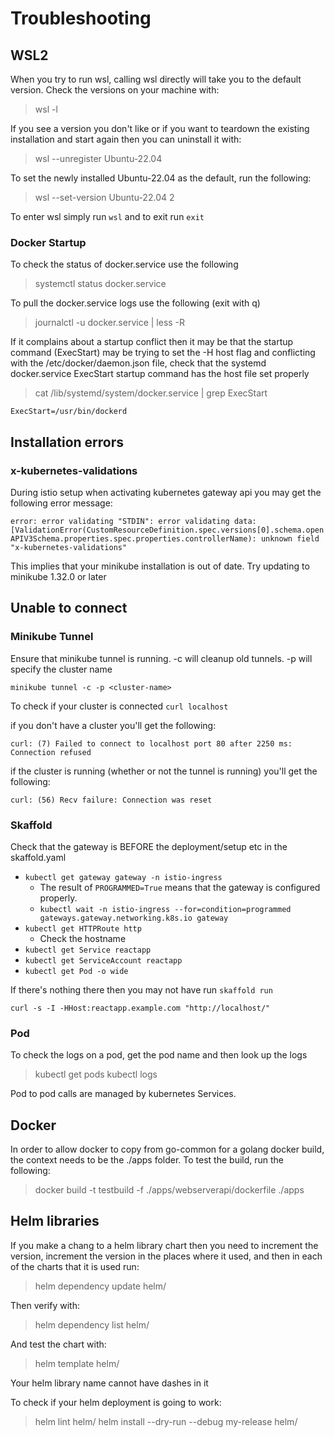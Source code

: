 # Troubleshooting

## WSL2

When you try to run wsl, calling wsl directly will take you to the default version. Check the versions on your machine with:

> wsl -l

If you see a version you don't like or if you want to teardown the existing installation and start again then you can uninstall it with:

> wsl --unregister Ubuntu-22.04

To set the newly installed Ubuntu-22.04 as the default, run the following:

> wsl --set-version Ubuntu-22.04 2

To enter wsl simply run `wsl` and to exit run `exit`

### Docker Startup 

To check the status of docker.service use the following

> systemctl status docker.service

To pull the docker.service logs use the following (exit with q)

> journalctl -u docker.service | less -R

If it complains about a startup conflict then it may be that the startup command (ExecStart) may be trying to set the -H host flag and conflicting with the /etc/docker/daemon.json file, check that the systemd docker.service ExecStart startup command has the host file set properly

> cat /lib/systemd/system/docker.service | grep ExecStart

`ExecStart=/usr/bin/dockerd`

## Installation errors

### x-kubernetes-validations

During istio setup when activating kubernetes gateway api you may get the following error message:

`error: error validating "STDIN": error validating data: [ValidationError(CustomResourceDefinition.spec.versions[0].schema.openAPIV3Schema.properties.spec.properties.controllerName): unknown field "x-kubernetes-validations"`

This implies that your minikube installation is out of date. Try updating to minikube 1.32.0 or later

## Unable to connect

### Minikube Tunnel

Ensure that minikube tunnel is running. -c will cleanup old tunnels. -p will specify the cluster name

`minikube tunnel -c -p <cluster-name>`

To check if your cluster is connected `curl localhost`

if you don't have a cluster you'll get the following:

`curl: (7) Failed to connect to localhost port 80 after 2250 ms: Connection refused`

if the cluster is running (whether or not the tunnel is running) you'll get the following:

`curl: (56) Recv failure: Connection was reset`

### Skaffold

Check that the gateway is BEFORE the deployment/setup etc in the skaffold.yaml

- `kubectl get gateway gateway -n istio-ingress`
  - The result of `PROGRAMMED=True` means that the gateway is configured properly.
  - `kubectl wait -n istio-ingress --for=condition=programmed gateways.gateway.networking.k8s.io gateway`
- `kubectl get HTTPRoute http`
  - Check the hostname
- `kubectl get Service reactapp`
- `kubectl get ServiceAccount reactapp`
- `kubectl get Pod -o wide`

If there's nothing there then you may not have run `skaffold run`

`curl -s -I -HHost:reactapp.example.com "http://localhost/"`

### Pod

To check the logs on a pod, get the pod name and then look up the logs

> kubectl get pods
> kubectl logs <pod-name>

Pod to pod calls are managed by kubernetes Services. 

## Docker

In order to allow docker to copy from go-common for a golang docker build, the context needs to be the ./apps folder. To test the build, run the following:

> docker build -t testbuild -f ./apps/webserverapi/dockerfile ./apps

## Helm libraries

If you make a chang to a helm library chart then you need to increment the version, increment the version in the places where it used, and then in each of the charts that it is used run:

> helm dependency update helm/<template-name>

Then verify with:

> helm dependency list helm/<template-name>

And test the chart with:

> helm template <template-name> helm/<template-name>

Your helm library name cannot have dashes in it

To check if your helm deployment is going to work:

> helm lint helm/<template-name>
> helm install --dry-run --debug my-release helm/<template-name>
